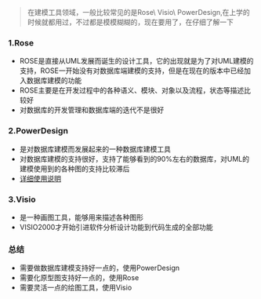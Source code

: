 > 在建模工具领域，一般比较常见的是Rose\ Visio\ PowerDesign,在上学的时候就都用过，不过都是模模糊糊的，现在要用了，在仔细了解一下

### 1.Rose
- ROSE是直接从UML发展而诞生的设计工具，它的出现就是为了对UML建模的支持，ROSE一开始没有对数据库端建模的支持，但是在现在的版本中已经加入数据库建模的功能
- ROSE主要是在开发过程中的各种语义、模块、对象以及流程，状态等描述比较好
- 对数据库的开发管理和数据库端的迭代不是很好

### 2.PowerDesign
- 是对数据库建模而发展起来的一种数据库建模工具
- 对数据库建模的支持很好，支持了能够看到的90%左右的数据库，对UML的建模使用到的各种图的支持比较滞后
- [详细使用说明](https://www.cnblogs.com/biehongli/p/6025954.html)

### 3.Visio
- 是一种画图工具，能够用来描述各种图形
- VISIO2000才开始引进软件分析设计功能到代码生成的全部功能

### 总结
- 需要做数据库建模支持好一点的，使用PowerDesign
- 需要化原型图支持好一点的，使用Rose
- 需要灵活一点的绘图工具，使用Visio


